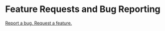 # Feature Requests and Bug Reporting

[Report a bug. Request a feature.](https://github.com/heyglen/network_tech/issues)
